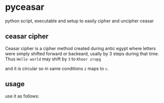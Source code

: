 # pyceasar
python script, executable and setup to easily cipher and uncipher ceasar

## ceasar cipher

Ceasar cipher is a cipher method created during
antic egypt where letters were simply shifted forward or backeard, usally by 3 steps during that time.
Thus `Hello world` may shift by `3` to `Khoor zrupg`

and it is circular so in same conditions `z` maps to `c`.

## usage

use it as follows:
